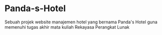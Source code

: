 # Panda-s-Hotel
Sebuah projek website manajemen hotel yang bernama Panda's Hotel guna memenuhi tugas akhir mata kuliah Rekayasa Perangkat Lunak 
